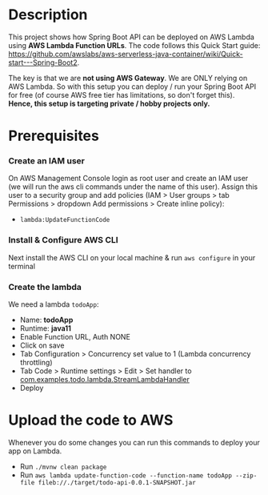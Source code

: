 # Description
This project shows how Spring Boot API can be deployed on AWS Lambda using **AWS Lambda Function URLs**.
The code follows this Quick Start guide: https://github.com/awslabs/aws-serverless-java-container/wiki/Quick-start---Spring-Boot2.

The key is that we are **not using AWS Gateway**. We are ONLY relying on AWS Lambda. 
So with this setup you can deploy / run your Spring Boot API for free (of course AWS free tier has limitations, so don't forget this). 
**Hence, this setup is targeting private / hobby projects only.**

# Prerequisites
### Create an IAM user
On AWS Management Console login as root user and create an IAM user (we will run the aws cli commands under the name of this user).
Assign this user to a security group and add policies (IAM > User groups > tab Permissions > dropdown Add permissions > Create inline policy):
- ``lambda:UpdateFunctionCode``

### Install & Configure AWS CLI
Next install the AWS CLI on your local machine & run `aws configure` in your terminal

### Create the lambda 

We need a lambda ``todoApp``:
- Name: **todoApp**
- Runtime: **java11**
- Enable Function URL, Auth NONE
- Click on save
- Tab Configuration > Concurrency set value to 1 (Lambda concurrency throttling)
- Tab Code > Runtime settings > Edit > Set handler to [com.examples.todo.lambda.StreamLambdaHandler](src/main/java/com/examples/todo/StreamLambdaHandler.java)
- Deploy

# Upload the code to AWS
Whenever you do some changes you can run this commands to deploy your app on Lambda.
- Run `./mvnw clean package`
- Run `aws lambda update-function-code --function-name todoApp --zip-file fileb://./target/todo-api-0.0.1-SNAPSHOT.jar`